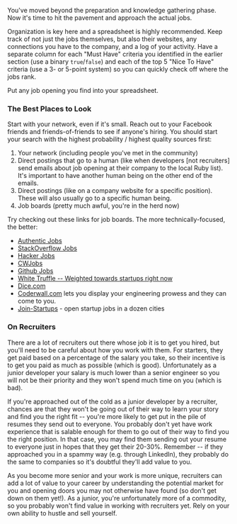 You've moved beyond the preparation and knowledge gathering phase.  Now it's time to hit the pavement and approach the actual jobs.  

Organization is key here and a spreadsheet is highly recommended.  Keep track of not just the jobs themselves, but also their websites, any connections you have to the company, and a log of your activity.  Have a separate column for each "Must Have" criteria you identified in the earlier section (use a binary `true`/`false`) and each of the top 5 "Nice To Have" criteria (use a 3- or 5-point system) so you can quickly check off where the jobs rank.

Put any job opening you find into your spreadsheet.

### The Best Places to Look

Start with your network, even if it's small.  Reach out to your Facebook friends and friends-of-friends to see if anyone's hiring.  You should start your search with the highest probability / highest quality sources first:

1. Your network (including people you've met in the community)
2. Direct postings that go to a human (like when developers [not recruiters] send emails about job opening at their company to the local Ruby list).  It's important to have another human being on the other end of the emails.
2. Direct postings (like on a company website for a specific position).  These will also usually go to a specific human being.
3. Job boards (pretty much awful, you're in the herd now)

Try checking out these links for job boards.  The more technically-focused, the better:

* [Authentic Jobs](http://www.authenticjobs.com)
* [StackOverflow Jobs](http://careers.stackoverflow.com)
* [Hacker Jobs](http://www.hackerjobs.co/)
* [CWJobs](http://cwjobs.co.uk)
* [Github Jobs](https://jobs.github.com/)
* [White Truffle -- Weighted towards startups right now](http://www.whitetruffle.com)
* [Dice.com](http://www.dice.com)
* [Coderwall.com](http://coderwall.com) lets you display your engineering prowess and they can come to you.
* [Join-Startups](http://join-startups.com) - open startup jobs in a dozen cities

### On Recruiters

There are a lot of recruiters out there whose job it is to get you hired, but you'll need to be careful about how you work with them.  For starters, they get paid based on a percentage of the salary you take, so their incentive is to get you paid as much as possible (which is good).  Unfortunately as a junior developer your salary is much lower than a senior engineer so you will not be their priority and they won't spend much time on you (which is bad).  

If you're approached out of the cold as a junior developer by a recruiter, chances are that they won't be going out of their way to learn your story and find you the right fit -- you're more likely to get put in the pile of resumes they send out to everyone. You probably don't yet have work experience that is salable enough for them to go out of their way to find you the right position.  In that case, you may find them sending out your resume to everyone just in hopes that they get their 20-30%.  Remember -- if they approached you in a spammy way (e.g. through LinkedIn), they probably do the same to companies so it's doubtful they'll add value to you.  

As you become more senior and your work is more unique, recruiters can add a lot of value to your career by understanding the potential market for you and opening doors you may not otherwise have found (so don't get down on them yet!).  As a junior, you're unfortunately more of a commodity, so you probably won't find value in working with recruiters yet.  Rely on your own ability to hustle and sell yourself.
